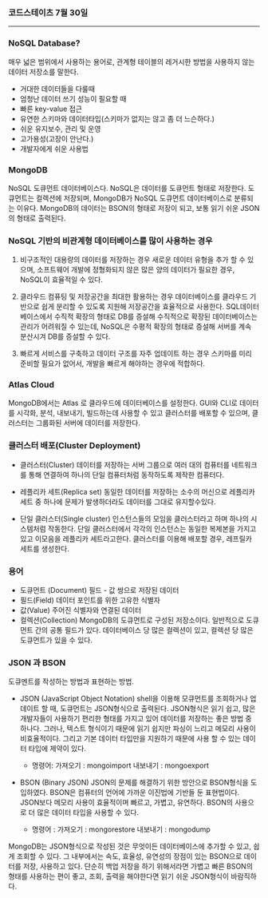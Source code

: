 ### 코드스테이츠 7월 30일

---

### NoSQL Database?

매우 넓은 범위에서 사용하는 용어로, 관계형 테이블의 레거시한 방법을 사용하지 않는 데이터 저장소를 말한다.

- 거대한 데이터들을 다룰때
- 엄청난 데이터 쓰기 성능이 필요할 때
- 빠른 key-value 접근
- 유연한 스키마와 데이터타입(스키마가 없지는 않고 좀 더 느슨하다.)
- 쉬운 유지보수, 관리 및 운영
- 고가용성(고장이 안난다.)
- 개발자에게 쉬운 사용법

### MongoDB

NoSQL 도큐먼트 데이터베이스다.
NoSQL은 데이터를 도큐먼트 형태로 저장한다. 도큐먼트는 컬렉션에 저장되며, MongoDB가 NoSQL 도큐먼트 데이터베이스로 분류되는 이유다.
MongoDB의 데이터는 BSON의 형태로 저장이 되고, 보통 읽기 쉬운 JSON의 형태로 출력된다.

### NoSQL 기반의 비관계형 데이터베이스를 많이 사용하는 경우

1. 비구조적인 대용량의 데이터를 저장하는 경우
   새로운 데이터 유형을 추가 할 수 있으며, 소프트웨어 개발에 정형화되지 않은 많은 양의 데이터가 필요한 경우, NoSQL이 효율적일 수 있다.

2. 클라우드 컴퓨팅 및 저장공간을 최대한 활용하는 경우
   데이터베이스를 클라우드 기반으로 쉽게 분리할 수 있도록 지원해 저장공간을 효율적으로 사용한다.
   SQL데이터베이스에서 수직적 확장의 형태로 DB를 증설해 수직적으로 확장된 데이터베이스는 관리가 어려워질 수 있는데, NoSQL은 수평적 확장의 형태로 증설해 서버를 계속 분산시겨 DB를 증설할 수 있다.

3. 빠르게 서비스를 구축하고 데이터 구조를 자주 업데이트 하는 경우
   스키마를 미리 준비할 필요가 없어서, 개발을 빠르게 해야하는 경우에 적합하다.

### Atlas Cloud

MongoDB에서는 Atlas 로 클라우드에 데이터베이스를 설정한다.
GUI와 CLI로 데이터를 시각화, 분석, 내보내기, 빌드하는데 사용할 수 있고 클러스터를 배포할 수 있으며, 클러스터는 그룹화된 서버에 데이터를 저장한다.

### 클러스터 배포(Cluster Deployment)

- 클러스터(Cluster)
  데이터를 저장하는 서버 그룹으로 여러 대의 컴퓨터를 네트워크를 통해 연결하여 하나의 단일 컴퓨터처럼 동작하도록 제작한 컴퓨터다.

- 레플리카 세트(Replica set)
  동일한 데이터를 저장하는 소수의 머신으로 레플리카 세트 중 하나에 문제가 발생하더라도 데이터를 그대로 유지할수있다.

- 단일 클러스터(Single cluster)
  인스턴스들의 모임을 클러스터라고 하며 하나의 시스템처럼 작동한다.
  단일 클러스터에서 각각의 인스턴스는 동일한 복제본을 가지고 있고 이모음을 레플리카 세트라고한다.
  클러스터를 이용해 배포할 경우, 레프릴카 세트를 생성한다.

### 용어

- 도큐먼트 (Document)
  필드 - 값 쌍으로 저장된 데이터
- 필드(Field)
  데이터 포인트를 위한 고유한 식별자
- 값(Value)
  주어진 식별자와 연결된 데이터
- 컬렉션(Collection)
  MongoDB의 도큐먼트로 구성된 저장소이다.
  일반적으로 도큐먼트 간의 공통 필드가 있다.
  데이터베이스 당 많은 컬렉션이 있고, 컬렉션 당 많은 도큐먼트가 있을 수 있다.

### JSON 과 BSON

도큐멘트를 작성하는 방법과 표현하는 방법.

- JSON (JavaScript Object Notation)
  shell을 이용해 모큐먼트를 조회하거나 업데이트 할 때, 도큐먼트는 JSON형식으로 출력된다.
  JSON형식은 읽기 쉽고, 많은 개발자들이 사용하기 편리한 형태를 가지고 있어 데이터를 저장하는 좋은 방법 중 하나다.
  그러나, 텍스트 형식이기 때문에 읽기 쉽지만 파싱이 느리고 메모리 사용이 비효율적이다.
  그리고 기본 데이터 타입만을 지원하기 때문에 사용 할 수 있는 데이터 타입에 제약이 있다.

  - 명령어:
    가져오기 : mongoimport
    내보내기 : mongoexport

- BSON (Binary JSON)
  JSON의 문제를 해결하기 위한 방안으로 BSON형식을 도입하였다.
  BSON은 컴퓨터의 언어에 가까운 이진법에 기반들 둔 표현법이다.
  JSON보다 메모리 사용이 효율적이며 빠르고, 가볍고, 유연하다. BSON의 사용으로 더 많은 데이터 타입을 사용할 수 있다.

  - 명령어 :
    가져오기 : mongorestore
    내보내기 : mongodump

MongoDB는 JSON형식으로 작성된 것은 무엇이든 데이터베이스에 추가할 수 있고, 쉽게 조회할 수 있다.
그 내부에서는 속도, 효율성, 유연성의 장점이 있는 BSON으로 데이터를 저장, 사용하고 있다.
단순히 백업 저장을 하기 위해서라면 가볍고 빠른 BSON의 형태를 사용하는 편이 좋고,
조회, 출력을 해야한다면 읽기 쉬운 JSON형식이 바람직하다.
